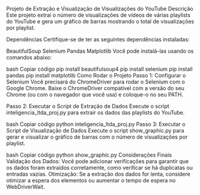 Projeto de Extração e Visualização de Visualizações do YouTube
Descrição
Este projeto extrai o número de visualizações de vídeos de várias playlists do YouTube e gera um gráfico de barras mostrando o total de visualizações por playlist.

Dependências
Certifique-se de ter as seguintes dependências instaladas:

BeautifulSoup
Selenium
Pandas
Matplotlib
Você pode instalá-las usando os comandos abaixo:

bash
Copiar código
pip install beautifulsoup4
pip install selenium
pip install pandas
pip install matplotlib
Como Rodar o Projeto
Passo 1: Configurar o Selenium
Você precisará do ChromeDriver para rodar o Selenium com o Google Chrome. Baixe o ChromeDriver compatível com a versão do seu Chrome (ou com o navegador que você usa) e coloque-o no seu PATH.

Passo 2: Executar o Script de Extração de Dados
Execute o script inteligencia_ltda_proj.py para extrair os dados das playlists do YouTube.

bash
Copiar código
python inteligencia_ltda_proj.py
Passo 3: Executar o Script de Visualização de Dados
Execute o script show_graphic.py para gerar e visualizar o gráfico de barras com o número de visualizações por playlist.

bash
Copiar código
python show_graphic.py
Considerações Finais
Validação dos Dados: Você pode adicionar verificações para garantir que os dados foram extraídos corretamente, como verificar se há duplicatas ou entradas vazias.
Otimização: Se a extração dos dados for lenta, considere otimizar a espera dos elementos ou aumentar o tempo de espera no WebDriverWait.
